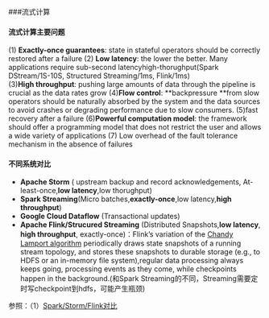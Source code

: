###流式计算

#### 流式计算主要问题

(1) **Exactly-once guarantees**: state in stateful operators should be correctly restored after a failure
(2) **Low latency**: the lower the better. Many applications require sub-second latencyhigh-thorughput(Spark DStream/1S-10S, Structured Streaming/1ms, Flink/1ms)   
(3)**High throughput**: pushing large amounts of data through the pipeline is crucial as the data rates grow
(4)**Flow control**: **backpressure **from slow operators should be naturally absorbed by the system and the data sources to avoid crashes or degrading performance due to slow consumers.
(5)fast recovery after a failure
(6)**Powerful computation model**: the framework should offer a programming model that does not restrict the user and allows a wide variety of applications
(7) Low overhead of the fault tolerance mechanism in the absence of failures

#### 不同系统对比

- **Apache Storm** ( upstream backup and record acknowledgements, At-least-once,**low latency**,low thorughput)
- **Spark Streaming**(Micro batches,**exactly-once**,low latency,**high throughput**)
- **Google Cloud Dataflow** (Transactional updates)
- **Apache Flink/Strucured Streaming** (Distributed Snapshots,**low latency**, **high throughput**, exactly-once)：Flink’s variation of the [Chandy Lamport algorithm](https://blog.acolyer.org/2015/04/22/distributed-snapshots-determining-global-states-of-distributed-systems/) periodically draws state snapshots of a running stream topology, and stores these snapshots to durable storage (e.g., to HDFS or an in-memory file system),regular data processing always keeps going, processing events as they come, while checkpoints happen in the background.(和Spark Streaming的不同，Streaming需要定时写checkpoint到hdfs，可能产生瓶颈)

参照：（1）[Spark/Storm/Flink对比](https://www.slideshare.net/HadoopSummit/performance-comparison-of-streaming-big-data-platforms)



